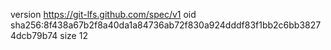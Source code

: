 version https://git-lfs.github.com/spec/v1
oid sha256:8f438a67b2f8a40da1a84736ab72f830a924dddf83f1bb2c6bb38274dcb79b74
size 12

